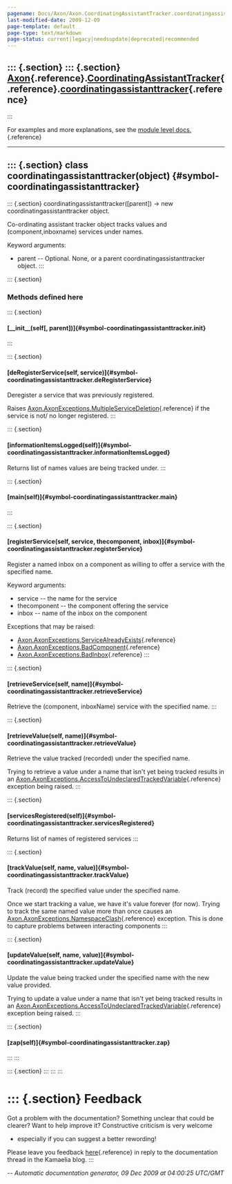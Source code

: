 ```yaml
---
pagename: Docs/Axon/Axon.CoordinatingAssistantTracker.coordinatingassistanttracker
last-modified-date: 2009-12-09
page-template: default
page-type: text/markdown
page-status: current|legacy|needsupdate|deprecated|recommended
---
```

::: {.section}
::: {.section}
[Axon](/Docs/Axon/Axon.html){.reference}.[CoordinatingAssistantTracker](/Docs/Axon/Axon.CoordinatingAssistantTracker.html){.reference}.[coordinatingassistanttracker](/Docs/Axon/Axon.CoordinatingAssistantTracker.coordinatingassistanttracker.html){.reference}
-----------------------------------------------------------------------------------------------------------------------------------------------------------------------------------------------------------------------------------------------------------------
:::

For examples and more explanations, see the [module level
docs.](/Docs/Axon/Axon.CoordinatingAssistantTracker.html){.reference}

------------------------------------------------------------------------

::: {.section}
class coordinatingassistanttracker(object) {#symbol-coordinatingassistanttracker}
------------------------------------------

::: {.section}
coordinatingassistanttracker(\[parent\]) -\> new
coordinatingassistanttracker object.

Co-ordinating assistant tracker object tracks values and
(component,inboxname) services under names.

Keyword arguments:

-   parent \-- Optional. None, or a parent coordinatingassistanttracker
    object.
:::

::: {.section}
### Methods defined here

::: {.section}
#### [\_\_init\_\_(self\[, parent\])]{#symbol-coordinatingassistanttracker.__init__}
:::

::: {.section}
#### [deRegisterService(self, service)]{#symbol-coordinatingassistanttracker.deRegisterService}

Deregister a service that was previously registered.

Raises
[Axon.AxonExceptions.MultipleServiceDeletion](/Docs/Axon/Axon.AxonExceptions.MultipleServiceDeletion.html){.reference}
if the service is not/ no longer registered.
:::

::: {.section}
#### [informationItemsLogged(self)]{#symbol-coordinatingassistanttracker.informationItemsLogged}

Returns list of names values are being tracked under.
:::

::: {.section}
#### [main(self)]{#symbol-coordinatingassistanttracker.main}
:::

::: {.section}
#### [registerService(self, service, thecomponent, inbox)]{#symbol-coordinatingassistanttracker.registerService}

Register a named inbox on a component as willing to offer a service with
the specified name.

Keyword arguments:

-   service \-- the name for the service
-   thecomponent \-- the component offering the service
-   inbox \-- name of the inbox on the component

Exceptions that may be raised:

-   [Axon.AxonExceptions.ServiceAlreadyExists](/Docs/Axon/Axon.AxonExceptions.ServiceAlreadyExists.html){.reference}
-   [Axon.AxonExceptions.BadComponent](/Docs/Axon/Axon.AxonExceptions.BadComponent.html){.reference}
-   [Axon.AxonExceptions.BadInbox](/Docs/Axon/Axon.AxonExceptions.BadInbox.html){.reference}
:::

::: {.section}
#### [retrieveService(self, name)]{#symbol-coordinatingassistanttracker.retrieveService}

Retrieve the (component, inboxName) service with the specified name.
:::

::: {.section}
#### [retrieveValue(self, name)]{#symbol-coordinatingassistanttracker.retrieveValue}

Retrieve the value tracked (recorded) under the specified name.

Trying to retrieve a value under a name that isn\'t yet being tracked
results in an
[Axon.AxonExceptions.AccessToUndeclaredTrackedVariable](/Docs/Axon/Axon.AxonExceptions.AccessToUndeclaredTrackedVariable.html){.reference}
exception being raised.
:::

::: {.section}
#### [servicesRegistered(self)]{#symbol-coordinatingassistanttracker.servicesRegistered}

Returns list of names of registered services
:::

::: {.section}
#### [trackValue(self, name, value)]{#symbol-coordinatingassistanttracker.trackValue}

Track (record) the specified value under the specified name.

Once we start tracking a value, we have it\'s value forever (for now).
Trying to track the same named value more than once causes an
[Axon.AxonExceptions.NamespaceClash](/Docs/Axon/Axon.AxonExceptions.NamespaceClash.html){.reference}
exception. This is done to capture problems between interacting
components
:::

::: {.section}
#### [updateValue(self, name, value)]{#symbol-coordinatingassistanttracker.updateValue}

Update the value being tracked under the specified name with the new
value provided.

Trying to update a value under a name that isn\'t yet being tracked
results in an
[Axon.AxonExceptions.AccessToUndeclaredTrackedVariable](/Docs/Axon/Axon.AxonExceptions.AccessToUndeclaredTrackedVariable.html){.reference}
exception being raised.
:::

::: {.section}
#### [zap(self)]{#symbol-coordinatingassistanttracker.zap}
:::
:::

::: {.section}
:::
:::
:::

::: {.section}
Feedback
========

Got a problem with the documentation? Something unclear that could be
clearer? Want to help improve it? Constructive criticism is very welcome
- especially if you can suggest a better rewording!

Please leave you feedback
[here](../../../cgi-bin/blog/blog.cgi?rm=viewpost&nodeid=1142023701){.reference}
in reply to the documentation thread in the Kamaelia blog.
:::

*\-- Automatic documentation generator, 09 Dec 2009 at 04:00:25 UTC/GMT*
